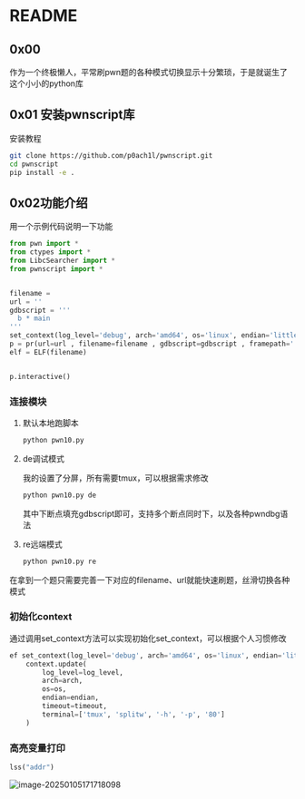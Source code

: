 # README

## 0x00

作为一个终极懒人，平常刷pwn题的各种模式切换显示十分繁琐，于是就诞生了这个小小的python库

## 0x01 安装pwnscript库

安装教程

```bash
git clone https://github.com/p0ach1l/pwnscript.git
cd pwnscript
pip install -e .
```

## 0x02功能介绍 

用一个示例代码说明一下功能	

```python
from pwn import *
from ctypes import *
from LibcSearcher import *
from pwnscript import *


filename = 
url = ''
gdbscript = '''
  b * main
'''
set_context(log_level='debug', arch='amd64', os='linux', endian='little', timeout=5)
p = pr(url=url , filename=filename , gdbscript=gdbscript , framepath='')
elf = ELF(filename)


p.interactive()

```

###  连接模块

1. 默认本地跑脚本

   ```python
   python pwn10.py
   ```

2. de调试模式

   我的设置了分屏，所有需要tmux，可以根据需求修改

   ```python
   python pwn10.py de
   ```

   其中下断点填充gdbscript即可，支持多个断点同时下，以及各种pwndbg语法

3. re远端模式

   ```python
   python pwn10.py re
   ```

在拿到一个题只需要完善一下对应的filename、url就能快速刷题，丝滑切换各种模式

### 初始化context

通过调用set_context方法可以实现初始化set_context，可以根据个人习惯修改

```python
ef set_context(log_level='debug', arch='amd64', os='linux', endian='little', timeout=5):
    context.update(
        log_level=log_level, 
        arch=arch, 
        os=os, 
        endian=endian, 
        timeout=timeout, 
        terminal=['tmux', 'splitw', '-h', '-p', '80']
    )
```

### 高亮变量打印

```python
lss("addr")
```

![image-20250105171718098](https://cdn.jsdelivr.net/gh/p0ach1l/Picture@master/test/image-20250105171718098.png)

